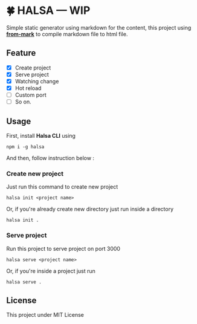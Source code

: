 # 🍀 HALSA — WIP

Simple static generator using markdown for the content, this project using **[from-mark](https://github.com/muhibbudins/from-mark)** to compile markdown file to html file.

## Feature

- [x] Create project
- [x] Serve project
- [x] Watching change
- [x] Hot reload
- [ ] Custom port
- [ ] So on.

## Usage

First, install **Halsa CLI** using

```
npm i -g halsa
```

And then, follow instruction below :

### Create new project

Just run this command to create new project

```
halsa init <project name>
```

Or, if you're already create new directory just run inside a directory

```
halsa init .
```

### Serve project

Run this project to serve project on port 3000

```
halsa serve <project name>
```

Or, if you're inside a project just run

```
halsa serve .
```

## License

This project under MIT License
